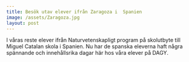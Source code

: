 ```yaml
---
title: Besök utav elever ifrån Zaragoza i  Spanien
image: /assets/Zaragoza.jpg
layout: post
---
```

I våras reste elever ifrån Naturvetenskapligt program på skolutbyte till  Miguel Catalan skola i Spanien.
Nu har de spanska eleverna haft några spännande och innehållsrika dagar här hos våra elever på DAGY. 
